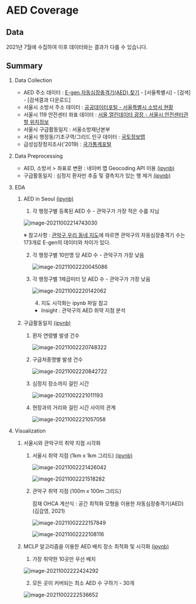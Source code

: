 # AED Coverage

## Data 

2021년 7월에 수집하여 이후 데이터와는 결과가 다를 수 있습니다.

## Summary

1. Data Collection

   - AED 주소 데이터 : [E-gen 자동심장충격기(AED) 찾기](https://www.e-gen.or.kr/egen/search_aed.do?searchType=general) - \[서울특별시\] - \[검색\] - \[검색결과 다운로드\]
   - 서울시 소방서 주소 데이터 : [공공데이터포털 - 서울특별시 소방서 현황](https://www.data.go.kr/data/15047342/fileData.do)
   - 서울시 119 안전센터 좌표 데이터 : [서울 열린데이터 광장 - 서울시 안전센터관할 위치정보](http://data.seoul.go.kr/dataList/OA-12740/S/1/datasetView.do)
   - 서울시 구급활동일지 : 서울소방재난본부
   - 서울시 행정동/기초구역/그리드 인구 데이터 : [국토정보맵](http://map.ngii.go.kr/ms/map/NlipMap.do?tabGb=statsMap)
   - 급성심장정지조사('2019) : [국가통계포털](https://kosis.kr/common/meta_onedepth.jsp?vwcd=MT_OTITLE&listid=117_11788)

2. Data Preprocessing

   - AED, 소방서 > 좌표로 변환 : 네이버 맵 Geocoding API 이용 [(ipynb)](02-01.%20Data%20Preprocessing%20-%20주소로부터%20좌표%20데이터%20추출.ipynb)
   - 구급활동일지 : 심정지 환자만 추출 및 결측치가 있는 행 제거 [(ipynb)](02-02.%20Data%20Preprocessing%20-%20구급활동일지.ipynb)

3. EDA
   1. AED in Seoul [(ipynb)](03-01.%20EDA%20-%20AED%20관련%20Insight.ipynb)

      1. 각 행정구별 등록된 AED 수 - 관악구가 가장 적은 수를 지님

      ![image-20211002214743030](README.assets/image-20211002214743030.png)

      ※ 참고사항 : [관악구 우리 동네 지도](http://www.gwanak.go.kr/map/map_main.jsp?mapId=02)에 따르면 관악구의 자동심장충격기 수는 173개로 E-gen의 데이터와 차이가 있다.

      2. 각 행정구별 10만명 당 AED 수 - 관악구가 가장 낮음

         ![image-20211002220045086](README.assets/image-20211002220045086.png)

      3. 각 행정구별 1제곱미터 당 AED 수 - 관악구가 가장 낮음

         ![image-20211002220142062](README.assets/image-20211002220142062.png)

         4. 지도 시각화는 ipynb 파일 참고

         - Insight : 관악구의 AED 취약 지점 분석

   2. 구급활동일지 [(ipynb)](03-02.%20EDA%20-%20구급활동일지.ipynb)

      1. 환자 연령별 발생 건수

         ![image-20211002220748322](README.assets/image-20211002220748322.png)

      2. 구급처종명별 발생 건수

         ![image-20211002220842722](README.assets/image-20211002220842722.png)

      3. 심정지 장소까지 걸린 시간

         ![image-20211002221011193](README.assets/image-20211002221011193.png)

      4. 현장과의 거리와 걸린 시간 사이의 관계

         ![image-20211002221057058](README.assets/image-20211002221057058.png)

4. Visualization
   1. 서울시와 관악구의 취약 지점 시각화

      1. 서울시 취약 지점 (1km x 1km 그리드) [(ipynb)](04-01.%20Visualization%20-%20서울시.ipynb)

         ![image-20211002221426042](README.assets/image-20211002221426042.png)

         ![image-20211002221518282](README.assets/image-20211002221518282.png)

      2. 관악구 취약 지점 (100m x 100m 그리드)

         잠재 OHCA 계산식 : 공간 최적화 모형을 이용한 자동심장충격기(AED) (김감영, 2021)

         ![image-20211002222157849](README.assets/image-20211002222157849.png)

         ![image-20211002222108116](README.assets/image-20211002222108116.png)

   2. MCLP 알고리즘을 이용한 AED 배치 장소 최적화 및 시각화 [(ipynb)](04-02.%20Visualization%20-%20관악구%20%26%20MCLP.ipynb)

      1. 가장 취약한 10곳만 우선 배치

      ![image-20211002222424292](README.assets/image-20211002222424292.png)

      2. 모든 곳이 커버되는 최소 AED 수 구하기 - 30개

      ![image-20211002222536652](README.assets/image-20211002222536652.png)
